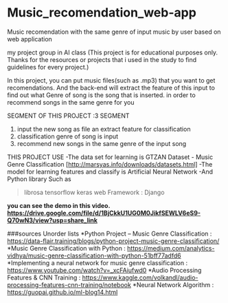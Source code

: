 # Music_recomendation_web-app
Music recomendation with the same genre of input music by user based on web application


my project group in AI class (This project is for educational purposes only. Thanks for the resources or projects that i used in the study to find guidelines for every project.)

In this project, you can put music files(such as .mp3) that you want to get recomendations. And the back-end will extract the feature of this input to find out what Genre of song is the song that is inserted. in order to recommend songs in the same genre for you

SEGMENT OF THIS PROJECT :3 SEGMENT
1. input the new song as file an extract feature for classification
2. classification genre of song is input
3. recommend new songs in the same genre of the input song


THIS PROJECT USE
-The data set for learning is GTZAN Dataset - Music Genre Classification [http://marsyas.info/downloads/datasets.html] 
-The model for learning features and classify is Artificial Neural Network
-And Python library Such as 
>librosa
>tensorflow
>keras
web Framework : Django

**you can see the demo in this video. https://drive.google.com/file/d/1BjCkkU1UG0M0JikfSEWLV6eS9-Q70wN3/view?usp=share_link**

###sources
Unorder lists
*Python Project – Music Genre Classification : https://data-flair.training/blogs/python-project-music-genre-classification/
*Music Genre Classification with Python : https://medium.com/analytics-vidhya/music-genre-classification-with-python-51bff77adfd6
*Implementing a neural network for music genre classification : https://www.youtube.com/watch?v=_xcFAiufwd0
*Audio Processing Features & CNN Training : https://www.kaggle.com/volkandl/audio-processing-features-cnn-training/notebook
*Neural Network Algorithm : https://guopai.github.io/ml-blog14.html

